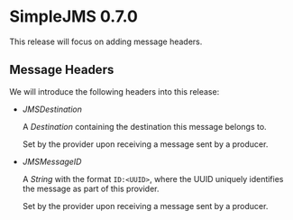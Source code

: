 # SimpleJMS 0.7.0

This release will focus on adding message headers.

## Message Headers
We will introduce the following headers into this release:
+   *JMSDestination*

    A *Destination* containing the destination this message belongs to.
    
    Set by the provider upon receiving a message sent by a producer.

+   *JMSMessageID*

    A *String* with the format `ID:<UUID>`, where the UUID uniquely identifies
    the message as part of this provider.
    
    Set by the provider upon receiving a message sent by a producer.
